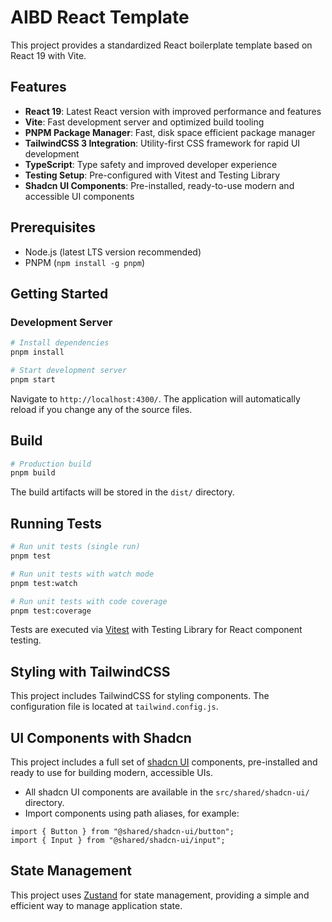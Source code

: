 # AIBD React Template

This project provides a standardized React boilerplate template based on React 19 with Vite.

## Features

- **React 19**: Latest React version with improved performance and features
- **Vite**: Fast development server and optimized build tooling
- **PNPM Package Manager**: Fast, disk space efficient package manager
- **TailwindCSS 3 Integration**: Utility-first CSS framework for rapid UI development
- **TypeScript**: Type safety and improved developer experience
- **Testing Setup**: Pre-configured with Vitest and Testing Library
- **Shadcn UI Components**: Pre-installed, ready-to-use modern and accessible UI components

## Prerequisites

- Node.js (latest LTS version recommended)
- PNPM (`npm install -g pnpm`)

## Getting Started

### Development Server

```bash
# Install dependencies
pnpm install

# Start development server
pnpm start
```

Navigate to `http://localhost:4300/`. The application will automatically reload if you change any of the source files.

## Build

```bash
# Production build
pnpm build
```

The build artifacts will be stored in the `dist/` directory.

## Running Tests

```bash
# Run unit tests (single run)
pnpm test

# Run unit tests with watch mode
pnpm test:watch

# Run unit tests with code coverage
pnpm test:coverage
```

Tests are executed via [Vitest](https://vitest.dev/) with Testing Library for React component testing.

## Styling with TailwindCSS

This project includes TailwindCSS for styling components. The configuration file is located at `tailwind.config.js`.

## UI Components with Shadcn

This project includes a full set of [shadcn UI](https://ui.shadcn.com/) components, pre-installed and ready to use for building modern, accessible UIs.

- All shadcn UI components are available in the `src/shared/shadcn-ui/` directory.
- Import components using path aliases, for example:

```tsx
import { Button } from "@shared/shadcn-ui/button";
import { Input } from "@shared/shadcn-ui/input";
```

## State Management

This project uses [Zustand](https://github.com/pmndrs/zustand) for state management, providing a simple and efficient way to manage application state.

